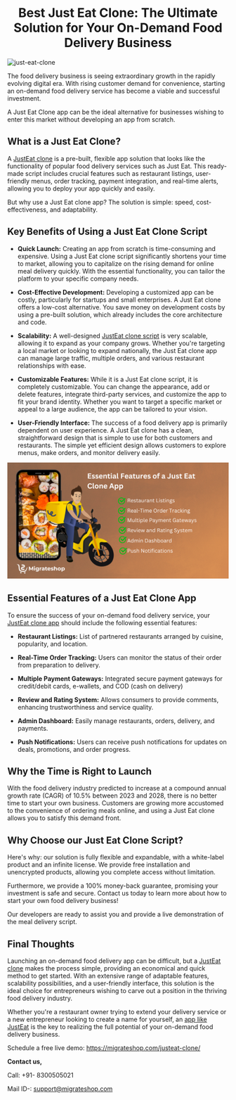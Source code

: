 <h1 align="center"> Best Just Eat Clone: The Ultimate Solution for Your On-Demand Food Delivery Business </h1> 

![just-eat-clone](https://github.com/user-attachments/assets/962387be-d989-439a-bd6a-ea9a6caa30f0)

The food delivery business is seeing extraordinary growth in the rapidly evolving digital era. With rising customer demand for convenience, starting an on-demand food delivery service has become a viable and successful investment.

A Just Eat Clone app can be the ideal alternative for businesses wishing to enter this market without developing an app from scratch.

## What is a Just Eat Clone?
A [JustEat clone](https://migrateshop.com/justeat-clone/) is a pre-built, flexible app solution that looks like the functionality of popular food delivery services such as Just Eat. This ready-made script includes crucial features such as restaurant listings, user-friendly menus, order tracking, payment integration, and real-time alerts, allowing you to deploy your app quickly and easily. 

But why use a Just Eat clone app? The solution is simple: speed, cost-effectiveness, and adaptability.

## Key Benefits of Using a Just Eat Clone Script
* **Quick Launch:** Creating an app from scratch is time-consuming and expensive. Using a Just Eat clone script significantly shortens your time to market, allowing you to capitalize on the rising demand for online meal delivery quickly. With the essential functionality, you can tailor the platform to your specific company needs.

* **Cost-Effective Development:** Developing a customized app can be costly, particularly for startups and small enterprises. A Just Eat clone offers a low-cost alternative. You save money on development costs by using a pre-built solution, which already includes the core architecture and code.

* **Scalability:** A well-designed [JustEat clone script](https://migrateshop.com/justeat-clone/) is very scalable, allowing it to expand as your company grows. Whether you're targeting a local market or looking to expand nationally, the Just Eat clone app can manage large traffic, multiple orders, and various restaurant relationships with ease.

* **Customizable Features:** While it is a Just Eat clone script, it is completely customizable. You can change the appearance, add or delete features, integrate third-party services, and customize the app to fit your brand identity. Whether you want to target a specific market or appeal to a large audience, the app can be tailored to your vision.

* **User-Friendly Interface:** The success of a food delivery app is primarily dependent on user experience. A Just Eat clone has a clean, straightforward design that is simple to use for both customers and restaurants. The simple yet efficient design allows customers to explore menus, make orders, and monitor delivery easily.

<div class="Box-sc-g0xbh4-0 iIZCet"><img alt=“justeatclone.png" src="https://github.com/migrateshop/justeat-clone/blob/main/images/just-eat-clone-app.png" data-hpc="true" class="Box-sc-g0xbh4-0 kzRgrI"></div>

## Essential Features of a Just Eat Clone App
To ensure the success of your on-demand food delivery service, your [JustEat clone app](https://migrateshop.com/justeat-clone/) should include the following essential features:

* **Restaurant Listings:** List of partnered restaurants arranged by cuisine, popularity, and location.

* **Real-Time Order Tracking:** Users can monitor the status of their order from preparation to delivery.

* **Multiple Payment Gateways:** Integrated secure payment gateways for credit/debit cards, e-wallets, and COD (cash on delivery)

* **Review and Rating System:** Allows consumers to provide comments, enhancing trustworthiness and service quality.

* **Admin Dashboard:** Easily manage restaurants, orders, delivery, and payments.

* **Push Notifications:** Users can receive push notifications for updates on deals, promotions, and order progress.

## Why the Time is Right to Launch
With the food delivery industry predicted to increase at a compound annual growth rate (CAGR) of 10.5% between 2023 and 2028, there is no better time to start your own business. Customers are growing more accustomed to the convenience of ordering meals online, and using a Just Eat clone allows you to satisfy this demand front.

## Why Choose our Just Eat Clone Script?
Here's why: our solution is fully flexible and expandable, with a white-label product and an infinite license. We provide free installation and unencrypted products, allowing you complete access without limitation.
 
Furthermore, we provide a 100% money-back guarantee, promising your investment is safe and secure. Contact us today to learn more about how to start your own food delivery business! 

Our developers are ready to assist you and provide a live demonstration of the meal delivery script.

## Final Thoughts
Launching an on-demand food delivery app can be difficult, but a [JustEat clone](https://migrateshop.com/justeat-clone/) makes the process simple, providing an economical and quick method to get started. With an extensive range of adaptable features, scalability possibilities, and a user-friendly interface, this solution is the ideal choice for entrepreneurs wishing to carve out a position in the thriving food delivery industry.

Whether you're a restaurant owner trying to extend your delivery service or a new entrepreneur looking to create a name for yourself, an [app like JustEat](https://migrateshop.com/justeat-clone/) is the key to realizing the full potential of your on-demand food delivery business.

Schedule a free live demo: https://migrateshop.com/justeat-clone/


**Contact us,** 

Call: +91- 8300505021

Mail ID-: support@migrateshop.com  
